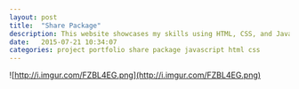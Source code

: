 ```yaml
---
layout: post
title:  "Share Package"
description: This website showcases my skills using HTML, CSS, and Javascript.
date:   2015-07-21 10:34:07
categories: project portfolio share package javascript html css
---
```



![http://i.imgur.com/FZBL4EG.png](http://i.imgur.com/FZBL4EG.png)
